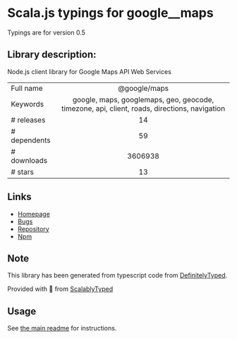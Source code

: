 
# Scala.js typings for google__maps

Typings are for version 0.5

## Library description:
Node.js client library for Google Maps API Web Services

|                    |                 |
| ------------------ | :-------------: |
| Full name          | @google/maps |
| Keywords           | google, maps, googlemaps, geo, geocode, timezone, api, client, roads, directions, navigation |
| # releases         | 14 |
| # dependents       | 59 |
| # downloads        | 3606938 |
| # stars            | 13 |

## Links
- [Homepage](https://github.com/googlemaps/google-maps-services-js)
- [Bugs](https://github.com/googlemaps/google-maps-services-js/issues)
- [Repository](https://github.com/googlemaps/google-maps-services-js)
- [Npm](https://www.npmjs.com/package/%40google%2Fmaps)
    


## Note
This library has been generated from typescript code from [DefinitelyTyped](https://definitelytyped.org).

Provided with :purple_heart: from [ScalablyTyped](https://github.com/oyvindberg/ScalablyTyped)

## Usage
See [the main readme](../../readme.md) for instructions.


